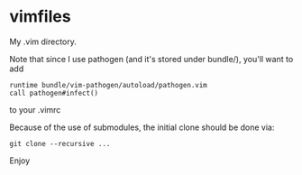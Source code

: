 vimfiles
========

My .vim directory.

Note that since I use pathogen (and it's stored under bundle/), you'll want to add 

    runtime bundle/vim-pathogen/autoload/pathogen.vim
    call pathogen#infect()

to your .vimrc

Because of the use of submodules, the initial clone should be done via:

    git clone --recursive ...

Enjoy
